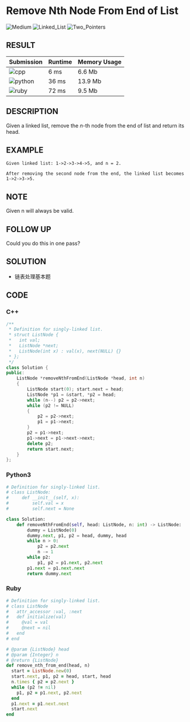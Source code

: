# Remove Nth Node From End of List

![Medium](https://img.shields.io/badge/-Medium-f0ad4e.svg) ![Linked_List](https://img.shields.io/badge/链表-Linked_List-007ec6.svg) ![Two_Pointers](https://img.shields.io/badge/双指针法-Two_Pointers-007ec6.svg)

## RESULT

| Submission                                                        | Runtime | Memory Usage |
| ----------------------------------------------------------------- | ------- | ------------ |
| ![cpp](https://img.shields.io/badge/leetcode019-cpp-f34b7d.svg)   | 6 ms    | 6.6 Mb       |
| ![python](https://img.shields.io/badge/leetcode019-py-3572A5.svg) | 36 ms   | 13.9 Mb      |
| ![ruby](https://img.shields.io/badge/leetcode019-rb-701516.svg)   | 72 ms   | 9.5 Mb       |

## DESCRIPTION

Given a linked list, remove the *n*-th node from the end of list and return its head.

## EXAMPLE

```plain
Given linked list: 1->2->3->4->5, and n = 2.

After removing the second node from the end, the linked list becomes 1->2->3->5.
```

## NOTE

Given n will always be valid.

## FOLLOW UP

Could you do this in one pass?

## SOLUTION

* 链表处理基本题

## CODE

### C++

```cpp
/**
 * Definition for singly-linked list.
 * struct ListNode {
 *   int val;
 *   ListNode *next;
 *   ListNode(int x) : val(x), next(NULL) {}
 * };
 */
class Solution {
public:
    ListNode *removeNthFromEnd(ListNode *head, int n)
    {
        ListNode start(0); start.next = head;
        ListNode *p1 = &start, *p2 = head;
        while (n--) p2 = p2->next;
        while (p2 != NULL)
        {
            p2 = p2->next;
            p1 = p1->next;
        }
        p2 = p1->next;
        p1->next = p1->next->next;
        delete p2;
        return start.next;
    }
};
```

### Python3

```python
# Definition for singly-linked list.
# class ListNode:
#     def __init__(self, x):
#         self.val = x
#         self.next = None

class Solution:
    def removeNthFromEnd(self, head: ListNode, n: int) -> ListNode:
        dummy = ListNode(0)
        dummy.next, p1, p2 = head, dummy, head
        while n > 0:
            p2 = p2.next
            n -= 1
        while p2:
            p1, p2 = p1.next, p2.next
        p1.next = p1.next.next
        return dummy.next   
```

### Ruby

```ruby
# Definition for singly-linked list.
# class ListNode
#   attr_accessor :val, :next
#   def initialize(val)
#     @val = val
#     @next = nil
#   end
# end

# @param {ListNode} head
# @param {Integer} n
# @return {ListNode}
def remove_nth_from_end(head, n)
  start = ListNode.new(0)
  start.next, p1, p2 = head, start, head
  n.times { p2 = p2.next }
  while (p2 != nil)
    p1, p2 = p1.next, p2.next
  end
  p1.next = p1.next.next
  start.next
end
```
